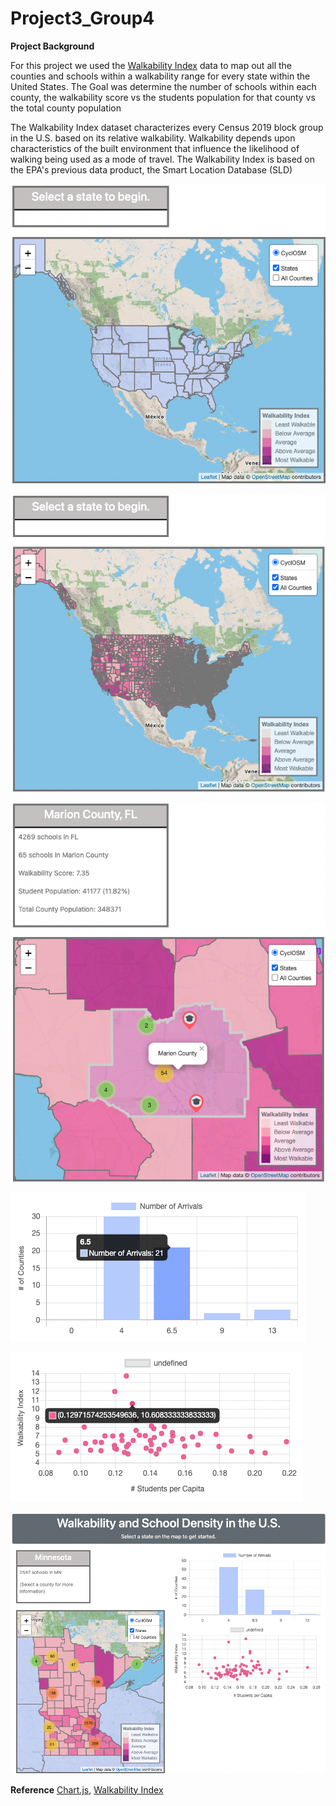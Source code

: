 # Project3_Group4

**Project Background**


For this project we used the [Walkability Index](https://catalog.data.gov/dataset/walkability-index) data to map out all the counties and schools within a walkability range for every state within the United States.  The Goal was determine the number of schools within each county, the walkability score vs the students population for that county vs the total county population

The Walkability Index dataset characterizes every Census 2019 block group in the U.S. based on its relative walkability. Walkability depends upon characteristics of the built environment that influence the likelihood of walking being used as a mode of travel. The Walkability Index is based on the EPA's previous data product, the Smart Location Database (SLD)

![This is an image](images/map-with-states.png)


![This is an image](images/map-view-states-counties.png)


![This is an image](images/marion-county-walkability.png)

![This is an image](images/chart1.png)


![This is an image](images/chart2.png)

![This is an image](images/mn-with-charts.png)


**Reference**
[Chart.js](https://www.chartjs.org/), 
[Walkability Index](https://catalog.data.gov/dataset/walkability-index)
